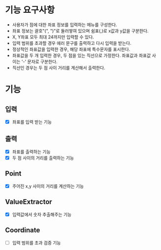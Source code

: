 # 기능 요구사항
- 사용자가 점에 대한 좌표 정보를 입력하는 메뉴를 구성한다.
- 좌표 정보는 괄호"(", ")"로 둘러쌓여 있으며 쉼표(,)로 x값과 y값을 구분한다.
- X, Y좌표 모두 최대 24까지만 입력할 수 있다.
- 입력 범위를 초과할 경우 에러 문구를 출력하고 다시 입력을 받는다.
- 정상적인 좌표값을 입력한 경우, 해당 좌표에 특수문자를 표시한다.
- 좌표값을 두 개 입력한 경우, 두 점을 있는 직선으로 가정한다. 좌표값과 좌표값 사이는 '-' 문자로 구분한다.
- 직선인 경우는 두 점 사이 거리를 계산해서 출력한다.


# 기능
## 입력
- [x] 좌표를 입력 받는 기능
## 출력
- [x] 좌표를 출력하는 기능
- [x] 두 점 사이의 거리를 출력하는 기능
## Point
- [x] 주어진 x,y 사이의 거리를 계산하는 기능
## ValueExtractor
- [x] 입력값에서 숫자 추출해주는 기능
## Coordinate
- [ ] 입력 범위를 초과 검증 기능